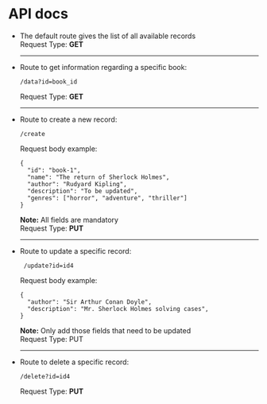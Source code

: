 # API docs
- The default route gives the list of all available records<br/>
  Request Type: **GET**
  <hr/>
- Route to get information regarding a specific book:

      /data?id=book_id
  Request Type: **GET**
  <hr/>
- Route to create a new record:

      /create
  Request body example:

      {
        "id": "book-1",
        "name": "The return of Sherlock Holmes",
        "author": "Rudyard Kipling",
        "description": "To be updated",
        "genres": ["horror", "adventure", "thriller"]
      }
  **Note:** All fields are mandatory<br/>
  Request Type: **PUT**
  <hr/>
- Route to update a specific record:

       /update?id=id4
  Request body example:
  
      {
        "author": "Sir Arthur Conan Doyle",
        "description": "Mr. Sherlock Holmes solving cases",
      }
  **Note:** Only add those fields that need to be updated<br/>
  Request Type: PUT
  <hr/>
- Route to delete a specific record:

      /delete?id=id4

  Request Type: **PUT**
